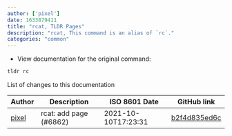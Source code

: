 ```yaml
---
author: ['pixel']
date: 1633879411
title: "rcat, TLDR Pages"
description: "rcat, This command is an alias of `rc`."
categories: "common"
---
```

- View documentation for the original command:

```bash
tldr rc
```
List of changes to this documentation


Author | Description | ISO 8601 Date | GitHub link
------|-----|-----|-----
[pixel](mailto:chrissx@chrissx.de) | rcat: add page (#6862) | 2021-10-10T17:23:31 | [b2f4d835ed6c](https://github.com/tldr-pages/tldr/commit/b2f4d835ed6c6ef1f4a6309aaf30e32788829224)

